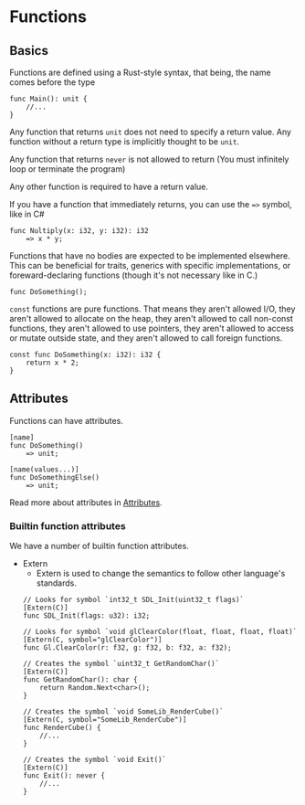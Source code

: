 # Functions

## Basics

Functions are defined using a Rust-style syntax, that being, the name comes before the type

```
func Main(): unit {
    //...
}
```

Any function that returns `unit` does not need to specify a return value. Any function without a return type is implicitly thought to be `unit`.

Any function that returns `never` is not allowed to return (You must infinitely loop or terminate the program)

Any other function is required to have a return value.

If you have a function that immediately returns, you can use the `=>` symbol, like in C#

```
func Nultiply(x: i32, y: i32): i32
    => x * y;
```

Functions that have no bodies are expected to be implemented elsewhere.
This can be beneficial for traits, generics with specific implementations, or foreward-declaring functions (though it's not necessary like in C.)

```
func DoSomething();
```

`const` functions are pure functions. That means they aren't allowed I/O, they aren't allowed to allocate on the heap, they aren't allowed to call non-const functions, they aren't allowed to use pointers, they aren't allowed to access or mutate outside state, and they aren't allowed to call foreign functions.

```
const func DoSomething(x: i32): i32 {
    return x * 2;
}
```

## Attributes

Functions can have attributes.

```
[name]
func DoSomething()
    => unit;

[name(values...)]
func DoSomethingElse()
    => unit;
```

Read more about attributes in [Attributes](Attributes.md).

### Builtin function attributes

We have a number of builtin function attributes.

- Extern
    - Extern is used to change the semantics to follow other language's standards.
    ```
    // Looks for symbol `int32_t SDL_Init(uint32_t flags)`
    [Extern(C)]
    func SDL_Init(flags: u32): i32;

    // Looks for symbol `void glClearColor(float, float, float, float)`
    [Extern(C, symbol="glClearColor")]
    func Gl.ClearColor(r: f32, g: f32, b: f32, a: f32);

    // Creates the symbol `uint32_t GetRandomChar()`
    [Extern(C)]
    func GetRandomChar(): char {
        return Random.Next<char>();
    }

    // Creates the symbol `void SomeLib_RenderCube()`
    [Extern(C, symbol="SomeLib_RenderCube")]
    func RenderCube() {
        //...
    }

    // Creates the symbol `void Exit()`
    [Extern(C)]
    func Exit(): never {
        //...
    }
    ```
